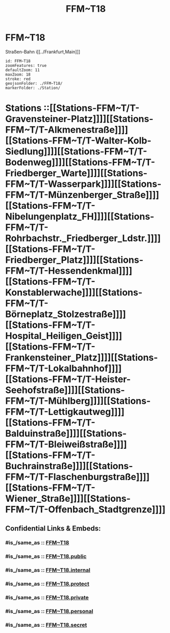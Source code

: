 ﻿---
aliases:
- FFM~T18
confidential: public
cssclasses: geo-Region
draft: false
expiryDate: 
isDeleted: false
isReadOnly: false
keywords: 
Languages:
- de
layout: 
license: "CC BY-SA 4.0"
linkTitle: 
location:
- 50.11099
- 8.692863
publish: true
publishDate: 
source: "https://datahub.io/core/country-codes"
tags:
- geo/Country/Region
title: FFM~T18
type: geo-Region
---

# FFM~T18

Straßen-Bahn i[[../Frankfurt,Main]]]  

```leaflet
id: FFM~T18
zoomFeatures: true 
defaultZoom: 11 
maxZoom: 18
stroke: red
geojsonFolder: ./FFM~T18/
markerFolder: ./Station/
```

# Stations ::[[Stations-FFM~T/T-Gravensteiner-Platz]]]][[Stations-FFM~T/T-Alkmenestraße]]]][[Stations-FFM~T/T-Walter-Kolb-Siedlung]]]][[Stations-FFM~T/T-Bodenweg]]]][[Stations-FFM~T/T-Friedberger_Warte]]]][[Stations-FFM~T/T-Wasserpark]]]][[Stations-FFM~T/T-Münzenberger_Straße]]]][[Stations-FFM~T/T-Nibelungenplatz_FH]]]][[Stations-FFM~T/T-Rohrbachstr._Friedberger_Ldstr.]]]][[Stations-FFM~T/T-Friedberger_Platz]]]][[Stations-FFM~T/T-Hessendenkmal]]]][[Stations-FFM~T/T-Konstablerwache]]]][[Stations-FFM~T/T-Börneplatz_Stolzestraße]]]][[Stations-FFM~T/T-Hospital_Heiligen_Geist]]]][[Stations-FFM~T/T-Frankensteiner_Platz]]]][[Stations-FFM~T/T-Lokalbahnhof]]]][[Stations-FFM~T/T-Heister-Seehofstraße]]]][[Stations-FFM~T/T-Mühlberg]]]][[Stations-FFM~T/T-Lettigkautweg]]]][[Stations-FFM~T/T-Balduinstraße]]]][[Stations-FFM~T/T-Bleiweißstraße]]]][[Stations-FFM~T/T-Buchrainstraße]]]][[Stations-FFM~T/T-Flaschenburgstraße]]]][[Stations-FFM~T/T-Wiener_Straße]]]][[Stations-FFM~T/T-Offenbach_Stadtgrenze]]]]  


## Confidential Links & Embeds: 

### #is_/same_as :: [FFM~T18](FFM~T18.md) 

### #is_/same_as :: [FFM~T18.public](/_public/Earth/Continent/Europe/Europe~Central/Germany/Germany~West/Hessen/counties~Hessen/Frankfurt~Main/FFM~T18.public.md) 

### #is_/same_as :: [FFM~T18.internal](/_internal/Earth/Continent/Europe/Europe~Central/Germany/Germany~West/Hessen/counties~Hessen/Frankfurt~Main/FFM~T18.internal.md) 

### #is_/same_as :: [FFM~T18.protect](/_protect/Earth/Continent/Europe/Europe~Central/Germany/Germany~West/Hessen/counties~Hessen/Frankfurt~Main/FFM~T18.protect.md) 

### #is_/same_as :: [FFM~T18.private](/_private/Earth/Continent/Europe/Europe~Central/Germany/Germany~West/Hessen/counties~Hessen/Frankfurt~Main/FFM~T18.private.md) 

### #is_/same_as :: [FFM~T18.personal](/_personal/Earth/Continent/Europe/Europe~Central/Germany/Germany~West/Hessen/counties~Hessen/Frankfurt~Main/FFM~T18.personal.md) 

### #is_/same_as :: [FFM~T18.secret](/_secret/Earth/Continent/Europe/Europe~Central/Germany/Germany~West/Hessen/counties~Hessen/Frankfurt~Main/FFM~T18.secret.md)

